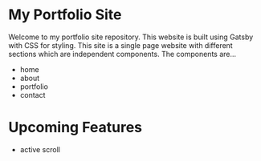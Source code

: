 # My Portfolio Site

Welcome to my portfolio site repository. This website is built using Gatsby with CSS for styling. This site is a single page website with different sections which are independent components. The components are...

  - home
  - about
  - portfolio
  - contact

# Upcoming Features

  - active scroll